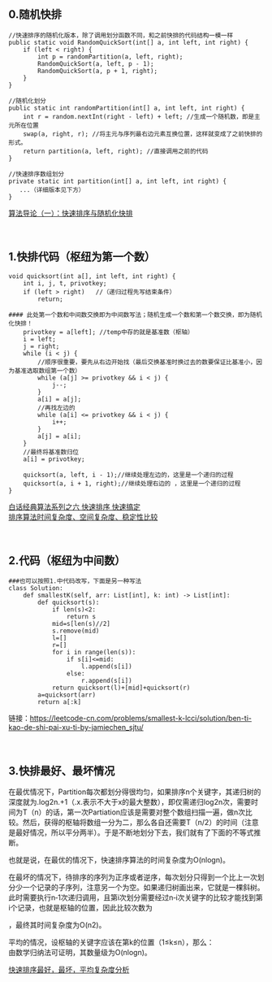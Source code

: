 ## 0.随机快排
```
//快速排序的随机化版本，除了调用划分函数不同，和之前快排的代码结构一模一样
public static void RandomQuickSort(int[] a, int left, int right) {
    if (left < right) {
        int p = randomPartition(a, left, right);
        RandomQuickSort(a, left, p - 1);
        RandomQuickSort(a, p + 1, right);
    }
}

//随机化划分
public static int randomPartition(int[] a, int left, int right) {
    int r = random.nextInt(right - left) + left; //生成一个随机数，即是主元所在位置
    swap(a, right, r); //将主元与序列最右边元素互换位置，这样就变成了之前快排的形式。
    return partition(a, left, right); //直接调用之前的代码
}

//快速排序数组划分
private static int partition(int[] a, int left, int right) {
   ...（详细版本见下方）
}
```
[算法导论（一）：快速排序与随机化快排](https://blog.csdn.net/haelang/article/details/44496387)

&nbsp;
## 1.快排代码（枢纽为第一个数）
```
void quicksort(int a[], int left, int right) {
    int i, j, t, privotkey;
    if (left > right)   //（递归过程先写结束条件）
        return;

#### 此处第一个数和中间数交换即为中间数写法；随机生成一个数和第一个数交换，即为随机化快排！
    privotkey = a[left]; //temp中存的就是基准数（枢轴）
    i = left;
    j = right;
    while (i < j) {
        //顺序很重要，要先从右边开始找（最后交换基准时换过去的数要保证比基准小，因为基准选取数组第一个数）
        while (a[j] >= privotkey && i < j) {
            j--;
        }
        a[i] = a[j];
        //再找左边的
        while (a[i] <= privotkey && i < j) {
            i++;
        }
        a[j] = a[i];
    }
    //最终将基准数归位
    a[i] = privotkey;
 
    quicksort(a, left, i - 1);//继续处理左边的，这里是一个递归的过程
    quicksort(a, i + 1, right);//继续处理右边的 ，这里是一个递归的过程
}
```
[白话经典算法系列之六 快速排序 快速搞定](https://blog.csdn.net/MoreWindows/article/details/6684558)   
[排序算法时间复杂度、空间复杂度、稳定性比较](https://blog.csdn.net/pange1991/article/details/85460755)

&nbsp;
## 2.代码（枢纽为中间数）
```
###也可以按照1.中代码改写，下面是另一种写法
class Solution:
    def smallestK(self, arr: List[int], k: int) -> List[int]:
        def quicksort(s):
            if len(s)<2:
                return s
            mid=s[len(s)//2]
            s.remove(mid)
            l=[]
            r=[]
            for i in range(len(s)):
                if s[i]<=mid:
                    l.append(s[i])
                else:
                    r.append(s[i])
            return quicksort(l)+[mid]+quicksort(r)
        a=quicksort(arr)
        return a[:k]
```
链接：https://leetcode-cn.com/problems/smallest-k-lcci/solution/ben-ti-kao-de-shi-pai-xu-ti-by-jamiechen_sjtu/


&nbsp;
## 3.快排最好、最坏情况
在最优情况下，Partition每次都划分得很均匀，如果排序n个关键字，其递归树的深度就为.log2n.+1（.x.表示不大于x的最大整数），即仅需递归log2n次，需要时间为T（n）的话，第一次Partiation应该是需要对整个数组扫描一遍，做n次比较。然后，获得的枢轴将数组一分为二，那么各自还需要T（n/2）的时间（注意是最好情况，所以平分两半）。于是不断地划分下去，我们就有了下面的不等式推断。

也就是说，在最优的情况下，快速排序算法的时间复杂度为O(nlogn)。

在最坏的情况下，待排序的序列为正序或者逆序，每次划分只得到一个比上一次划分少一个记录的子序列，注意另一个为空。如果递归树画出来，它就是一棵斜树。此时需要执行n‐1次递归调用，且第i次划分需要经过n‐i次关键字的比较才能找到第i个记录，也就是枢轴的位置，因此比较次数为

，最终其时间复杂度为O(n2)。

平均的情况，设枢轴的关键字应该在第k的位置（1≤k≤n），那么：   
由数学归纳法可证明，其数量级为O(nlogn)。

[快速排序最好，最坏，平均复杂度分析](https://blog.csdn.net/weshjiness/article/details/8660583)

&nbsp;

